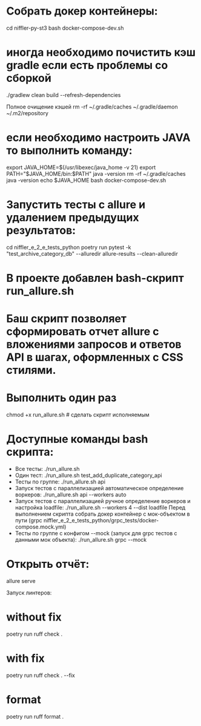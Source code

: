 # Собрать докер контейнеры:
cd niffler-py-st3
bash docker-compose-dev.sh

# иногда необходимо почистить кэш gradle если есть проблемы со сборкой
./gradlew clean build --refresh-dependencies

Полное очищение кэшей
rm -rf ~/.gradle/caches ~/.gradle/daemon ~/.m2/repository

# если необходимо настроить JAVA то выполнить команду:
export JAVA_HOME=$(/usr/libexec/java_home -v 21)
export PATH="$JAVA_HOME/bin:$PATH"
java -version
rm -rf ~/.gradle/caches
java -version
echo $JAVA_HOME
bash docker-compose-dev.sh

# Запустить тесты с allure и удалением предыдущих результатов:
cd niffler_e_2_e_tests_python
poetry run pytest -k "test_archive_category_db" --alluredir allure-results --clean-alluredir

# В проекте добавлен bash-скрипт run_allure.sh
# Баш скрипт позволяет сформировать отчет allure c вложениями запросов и ответов API в шагах, оформленных с CSS стилями.

# Выполнить один раз
chmod +x run_allure.sh # сделать скрипт исполняемым

# Доступные команды bash скрипта: 
 - Все тесты: ./run_allure.sh
 - Один тест: ./run_allure.sh test_add_duplicate_category_api
 - Тесты по группе: ./run_allure.sh api
 - Запуск тестов с параллелизацией автоматическое определение воркеров: ./run_allure.sh api --workers auto
 - Запуск тестов с параллелизацией ручное определение воркеров и настройка loadfile: ./run_allure.sh --workers 4 --dist loadfile
 Перед выполнением скрипта собрать докер контейнер с мок-объектом в пути (grpc niffler_e_2_e_tests_python/grpc_tests/docker-compose.mock.yml)
 - Тесты по группе c конфигом --mock (запуск для grpc тестов с данными мок объекта): ./run_allure.sh grpc --mock

# Открыть отчёт:
allure serve

Запуск линтеров:
# without fix
poetry run ruff check .  
# with fix
poetry run ruff check . --fix 
# format
poetry run ruff format . 
